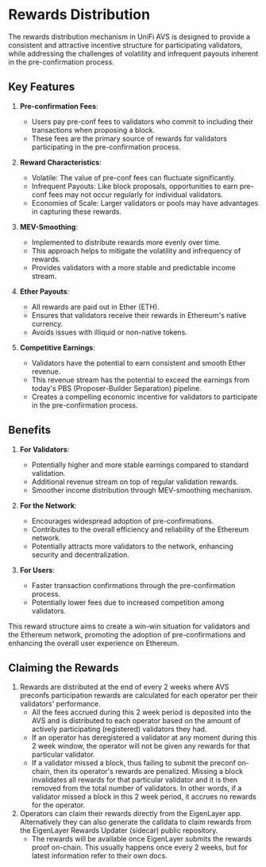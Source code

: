 # Rewards Distribution

The rewards distribution mechanism in UniFi AVS is designed to provide a consistent and attractive incentive structure for participating validators, while addressing the challenges of volatility and infrequent payouts inherent in the pre-confirmation process.

## Key Features

1. **Pre-confirmation Fees**: 
   - Users pay pre-conf fees to validators who commit to including their transactions when proposing a block. 
   - These fees are the primary source of rewards for validators participating in the pre-confirmation process.

2. **Reward Characteristics**: 
   - Volatile: The value of pre-conf fees can fluctuate significantly.
   - Infrequent Payouts: Like block proposals, opportunities to earn pre-conf fees may not occur regularly for individual validators.
   - Economies of Scale: Larger validators or pools may have advantages in capturing these rewards.

3. **MEV-Smoothing**: 
   - Implemented to distribute rewards more evenly over time.
   - This approach helps to mitigate the volatility and infrequency of rewards.
   - Provides validators with a more stable and predictable income stream.

4. **Ether Payouts**: 
   - All rewards are paid out in Ether (ETH).
   - Ensures that validators receive their rewards in Ethereum's native currency.
   - Avoids issues with illiquid or non-native tokens.

5. **Competitive Earnings**: 
   - Validators have the potential to earn consistent and smooth Ether revenue.
   - This revenue stream has the potential to exceed the earnings from today's PBS (Proposer-Builder Separation) pipeline.
   - Creates a compelling economic incentive for validators to participate in the pre-confirmation process.

## Benefits

1. **For Validators**:
   - Potentially higher and more stable earnings compared to standard validation.
   - Additional revenue stream on top of regular validation rewards.
   - Smoother income distribution through MEV-smoothing mechanism.

2. **For the Network**:
   - Encourages widespread adoption of pre-confirmations.
   - Contributes to the overall efficiency and reliability of the Ethereum network.
   - Potentially attracts more validators to the network, enhancing security and decentralization.

3. **For Users**:
   - Faster transaction confirmations through the pre-confirmation process.
   - Potentially lower fees due to increased competition among validators.

This reward structure aims to create a win-win situation for validators and the Ethereum network, promoting the adoption of pre-confirmations and enhancing the overall user experience on Ethereum.


## Claiming the Rewards
1. Rewards are distributed at the end of every 2 weeks where AVS preconfs participation rewards are calculated for each operator per their validators' performance.
   - All the fees accrued during this 2 week period is deposited into the AVS and is distributed to each operator based on the amount of actively participating (registered) validators they had.
   - If an operator has deregistered a validator at any moment during this 2 week window, the operator will not be given any rewards for that particular validator.
   - If a validator missed a block, thus failing to submit the preconf on-chain, then its operator's rewards are penalized. Missing a block invalidates all rewards for that particular validator and it is then removed from the total number of validators. In other words, if a validator missed a block in this 2 week period, it accrues no rewards for the operator.
2. Operators can claim their rewards directly from the EigenLayer app. Alternatively they can also generate the calldata to claim rewards from the EigenLayer Rewards Updater (sidecar) public repository.
   - The rewards will be available once EigenLayer submits the rewards proof on-chain. This usually happens once every 2 weeks, but for latest information refer to their own docs.